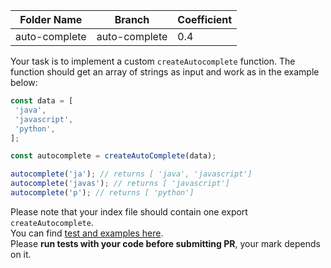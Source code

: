 Folder Name    |Branch         | Coefficient
---------------|---------------|--------------
auto-complete  |auto-complete  | 0.4

Your task is to implement a custom `createAutocomplete` function.
The function should get an array of strings as input and work as in the example below:
```javascript
const data = [
 'java',
 'javascript',
 'python',
];

const autocomplete = createAutoComplete(data);

autocomplete('ja'); // returns [ 'java', 'javascript']
autocomplete('javas'); // returns [ 'javascript']
autocomplete('p'); // returns [ 'python']
```

Please note that your index file should contain one export `createAutocomplete`.  
You can find [test and examples here](https://github.com/Shastel/autocomplete-tests).  
Please **run tests with your code before submitting PR**, your mark depends on it.